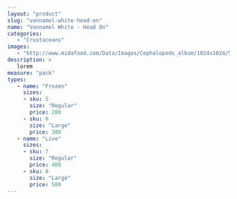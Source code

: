 ```yaml
---
layout: "product"
slug: "vannamel-white-head-on"
name: "Vannamel White - Head On"
categories:
   - "Crustaceans"
images:
   - "http://www.midafood.com/Data/Images/Cephalopods_album/1024x1024/54acdb77e60ec196.jpg"
description: >
   lorem
measure: "pack"
types: 
   - name: "Frozen"
     sizes: 
     - sku: 5
       size: "Regular"
       price: 200
     - sku: 6
       size: "Large"
       price: 300
   - name: "Live"
     sizes: 
     - sku: 7
       size: "Regular"
       price: 400
     - sku: 8
       size: "Large"
       price: 500
---
```

